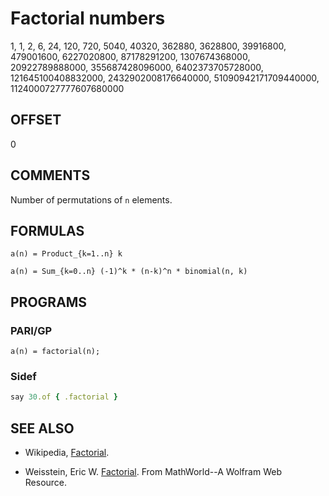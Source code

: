 # Factorial numbers

1, 1, 2, 6, 24, 120, 720, 5040, 40320, 362880, 3628800, 39916800, 479001600, 6227020800, 87178291200, 1307674368000, 20922789888000, 355687428096000, 6402373705728000, 121645100408832000, 2432902008176640000, 51090942171709440000, 1124000727777607680000

## OFFSET

0

## COMMENTS

Number of permutations of `n` elements.

## FORMULAS

`a(n) = Product_{k=1..n} k`

`a(n) = Sum_{k=0..n} (-1)^k * (n-k)^n * binomial(n, k)`

## PROGRAMS

### PARI/GP

```parigp
a(n) = factorial(n);
```

### Sidef

```ruby
say 30.of { .factorial }
```

## SEE ALSO

* Wikipedia, [Factorial](https://en.wikipedia.org/wiki/Factorial).

* Weisstein, Eric W. [Factorial](http://mathworld.wolfram.com/Factorial.html). From MathWorld--A Wolfram Web Resource.
